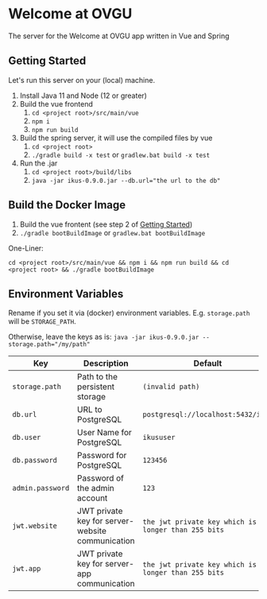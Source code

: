 # Welcome at OVGU
The server for the Welcome at OVGU app written in Vue and Spring

## Getting Started

Let's run this server on your (local) machine.

1. Install Java 11 and Node (12 or greater)
2. Build the vue frontend
    1. `cd <project root>/src/main/vue`
    2. `npm i`
    3. `npm run build`
3. Build the spring server, it will use the compiled files by vue
    1. `cd <project root>`
    2. `./gradle build -x test` or `gradlew.bat build -x test`
4. Run the .jar
    1. `cd <project root>/build/libs`
    2. `java -jar ikus-0.9.0.jar --db.url="the url to the db"`
    
## Build the Docker Image

1. Build the vue frontent (see step 2 of [Getting Started](#getting-started))
2. `./gradle bootBuildImage` or `gradlew.bat bootBuildImage`

One-Liner:

`cd <project root>/src/main/vue && npm i && npm run build && cd <project root> && ./gradle bootBuildImage`
    
## Environment Variables

Rename if you set it via (docker) environment variables. E.g. `storage.path` will be `STORAGE_PATH`.

Otherwise, leave the keys as is: `java -jar ikus-0.9.0.jar --storage.path="/my/path"`

Key|Description|Default
---|---|---
`storage.path`|Path to the persistent storage|`(invalid path)`
`db.url`|URL to PostgreSQL|`postgresql://localhost:5432/ikus`
`db.user`|User Name for PostgreSQL|`ikususer`
`db.password`|Password for PostgreSQL|`123456`
`admin.password`|Password of the admin account|`123`
`jwt.website`|JWT private key for server-website communication|`the jwt private key which is longer than 255 bits`
`jwt.app`|JWT private key for server-app communication|`the jwt private key which is longer than 255 bits`
